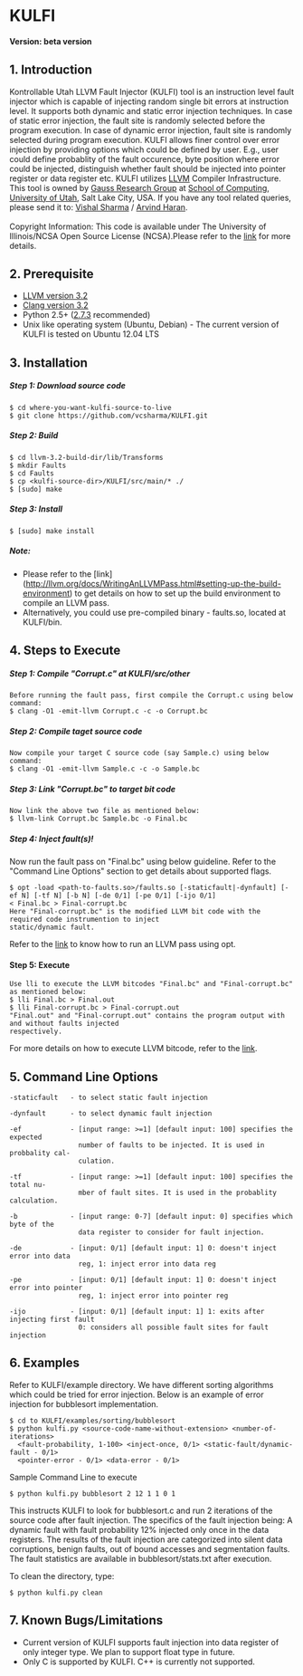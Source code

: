 KULFI
=====
#### Version: beta version
## 1. Introduction

Kontrollable Utah LLVM Fault Injector (KULFI) tool is an instruction level fault injector which is capable of injecting random single bit errors at instruction level. It supports both dynamic and static error injection techniques. In case of static error injection, the fault site is randomly selected before the program execution. In case of dynamic error injection, fault site is randomly selected during program execution. KULFI allows finer control over error injection by providing options which could be defined by user. E.g., user could define probablity of the fault occurence, byte position where error could be injected, distinguish whether fault should be injected into pointer register or data register etc.  KULFI utilizes [LLVM](http://llvm.org/) Compiler Infrastructure. This tool is owned by [Gauss Research Group](http://www.cs.utah.edu/formal_verification/) at [School of Computing](http://www.cs.utah.edu/), [University of Utah](http://www.utah.edu/), Salt Lake City, USA. If you have any tool related queries, please send it to: <a href="mailto:vcsharma@cs.utah.edu">Vishal Sharma</a> / <a href="mailto:haran@cs.utah.edu"> Arvind Haran</a>.  <br><br> Copyright Information: This code is available under The University of Illinois/NCSA Open Source License (NCSA).Please refer to the <a href="http://opensource.org/licenses/NCSA">link</a> for more details.

## 2. Prerequisite
- [LLVM version 3.2](http://llvm.org/releases/3.2/docs/ReleaseNotes.html)
- [Clang version 3.2](http://llvm.org/releases/download.html#3.2)
- Python 2.5+ ([2.7.3](http://www.python.org/getit/releases/2.7.3/) recommended)
- Unix like operating system (Ubuntu, Debian) - The current version of KULFI is tested on Ubuntu 12.04 LTS

## 3. Installation
##### Step 1: Download source code
    $ cd where-you-want-kulfi-source-to-live  
    $ git clone https://github.com/vcsharma/KULFI.git
    
##### Step 2: Build
    $ cd llvm-3.2-build-dir/lib/Transforms
    $ mkdir Faults
    $ cd Faults 
    $ cp <kulfi-source-dir>/KULFI/src/main/* ./        
    $ [sudo] make
    
##### Step 3: Install
    $ [sudo] make install
    
##### Note: 
- Please refer to the [link] (http://llvm.org/docs/WritingAnLLVMPass.html#setting-up-the-build-environment) to get details on how to set up the build environment to compile an LLVM pass.
- Alternatively, you could use pre-compiled binary - faults.so, located at KULFI/bin.

## 4. Steps to Execute

##### Step 1: Compile "Corrupt.c" at KULFI/src/other
    Before running the fault pass, first compile the Corrupt.c using below command:
    $ clang -O1 -emit-llvm Corrupt.c -c -o Corrupt.bc
    
##### Step 2: Compile taget source code
    Now compile your target C source code (say Sample.c) using below command:
    $ clang -O1 -emit-llvm Sample.c -c -o Sample.bc

##### Step 3: Link "Corrupt.bc" to target bit code
    Now link the above two file as mentioned below:
    $ llvm-link Corrupt.bc Sample.bc -o Final.bc

##### Step 4: Inject fault(s)!
Now run the fault pass on "Final.bc" using below guideline. Refer to the "Command Line Options" section to get details about supported flags.
    
    $ opt -load <path-to-faults.so>/faults.so [-staticfault|-dynfault] [-ef N] [-tf N] [-b N] [-de 0/1] [-pe 0/1] [-ijo 0/1] 
    < Final.bc > Final-corrupt.bc
    Here "Final-corrupt.bc" is the modified LLVM bit code with the required code instrumention to inject 
    static/dynamic fault.
Refer to the [link](http://llvm.org/docs/WritingAnLLVMPass.html#running-a-pass-with-opt) to know how to run an LLVM pass using opt. 

#### Step 5: Execute
    Use lli to execute the LLVM bitcodes "Final.bc" and "Final-corrupt.bc" as mentioned below:
    $ lli Final.bc > Final.out
    $ lli Final-corrupt.bc > Final-corrupt.out
    "Final.out" and "Final-corrupt.out" contains the program output with and without faults injected 
    respectively.
For more details on how to execute LLVM bitcode, refer to the [link](http://llvm.org/docs/GettingStarted.html#an-example-using-the-llvm-tool-chain).  

    
## 5. Command Line Options

    -staticfault   - to select static fault injection 
    
    -dynfault      - to select dynamic fault injection
    
    -ef            - [input range: >=1] [default input: 100] specifies the expected 
                     number of faults to be injected. It is used in probbality cal-
                     culation.
                    
    -tf            - [input range: >=1] [default input: 100] specifies the total nu-
                     mber of fault sites. It is used in the probablity calculation.
                     
    -b             - [input range: 0-7] [default input: 0] specifies which byte of the 
                     data register to consider for fault injection.
                     
    -de            - [input: 0/1] [default input: 1] 0: doesn't inject error into data 
                     reg, 1: inject error into data reg
                     
    -pe            - [input: 0/1] [default input: 1] 0: doesn't inject error into pointer 
                     reg, 1: inject error into pointer reg
                     
    -ijo           - [input: 0/1] [default input: 1] 1: exits after injecting first fault
                     0: considers all possible fault sites for fault injection

## 6. Examples
Refer to KULFI/example directory. We have different sorting algorithms which could be tried 
for error injection. Below is an example of error injection for bubblesort implementation.

    $ cd to KULFI/examples/sorting/bubblesort
    $ python kulfi.py <source-code-name-without-extension> <number-of-iterations> 
      <fault-probability, 1-100> <inject-once, 0/1> <static-fault/dynamic-fault - 0/1> 
      <pointer-error - 0/1> <data-error - 0/1>
 
Sample Command Line to execute

    $ python kulfi.py bubblesort 2 12 1 1 0 1

This instructs KULFI to look for bubblesort.c and run 2 iterations of the source code after fault injection. The specifics of the fault injection being: A dynamic fault with fault probability 12% injected only once in the data registers.
The results of the fault injection are categorized into silent data corruptions, benign faults, out of bound accesses and segmentation faults. The fault statistics are available in bubblesort/stats.txt after execution.

To clean the directory, type:

    $ python kulfi.py clean
    

## 7. Known Bugs/Limitations
- Current version of KULFI supports fault injection into data register of only integer type. We plan to support float type in future.
- Only C is supported by KULFI. C++ is currently not supported.
